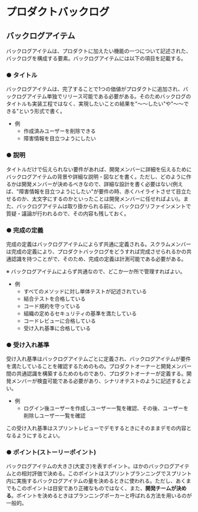 # プロダクトバックログ

## バックログアイテム

バックログアイテムは、プロダクトに加えたい機能の一つについて記述された、バックログを構成する要素。バックログアイテムには以下の項目を記載する。

### ● タイトル

バックログアイテムは、完了することで1つの価値がプロダクトに追加され、バックログアイテム単独でリリース可能である必要がある。そのためバックログのタイトルも実装工程ではなく、実現したいことの結果を"～～したい"や"～～できる"という形式で書く。

- 例
    - 作成済みユーザーを削除できる
    - 障害情報を目立つようにしたい
    
### ● 説明

タイトルだけで伝えられない要件があれば、開発メンバーに詳細を伝えるためにバックログアイテムの背景や詳細な説明・図などを書く。ただし、どのように作るかは開発メンバーが決めるべきなので、詳細な設計を書く必要はない(例えば、"障害情報を目立つようにしたい"が要件の時、赤くハイライトさせて目立たせるのか、太文字にするのかといったことは開発メンバーに任せればよい)。また、バックログアイテムは取り掛かられる前に、バックログリファインメントで質疑・議論が行われるので、その内容も残しておく。

### ● 完成の定義

完成の定義はバックログアイテムによらず共通に定義される。スクラムメンバーは完成の定義により、プロダクトバックログをどうすれば完成させられるかの共通認識を持つことがで、そのため、完成の定義は計測可能である必要がある。

※ バックログアイテムによらず共通なので、どこか一か所で管理すればよい。

- 例
  - すべてのメソッドに対し単体テストが記述されている
  - 結合テストを合格している
  - コード規約を守っている
  - 組織の定めるセキュリティの基準を満たしている
  - コードレビューに合格している
  - 受け入れ基準に合格している

### ● 受け入れ基準

受け入れ基準はバックログアイテムごとに定義され、バックログアイテムが要件を満たしていることを確認するためのもの。プロダクトオーナーと開発メンバー間の共通認識を構築するためのものであり、プロダクトオーナーが定義する。開発メンバーが検査可能である必要があり、シナリオテストのように記述するとよい。

- 例
  - ログイン後ユーザーを作成しユーザー一覧を確認、その後、ユーザーを削除しユーザー一覧を確認
  
この受け入れ基準はスプリントレビューでデモするときにそのままデモの内容となるようにするとよい。

### ● ポイント(ストーリーポイント)

バックログアイテムの大きさ(大変さ)を表すポイント。ほかのバックログアイテムとの相対評価で決める。このポイントはスプリントプランニングでスプリント内に実施するバックログアイテムの量を決めるときに使われる。ただし、あくまでもこのポイントは目安であり正確なものではなく、また、**開発チームが決める**。ポイントを決めるときはプランニングポーカーと呼ばれる方法を用いるのが一般的。

